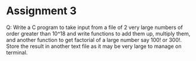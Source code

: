 # Assignment 3

Q: Write a C program to take input from a file of 2 very large numbers of order greater than 10^18 and write functions to add them up, multiply them, and another function to get factorial of a large number say 100! or 300!. Store the result in another text file as it may be very large to manage on terminal.